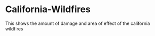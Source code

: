 # California-Wildfires
This shows the amount of damage and area of effect of the california wildfires
